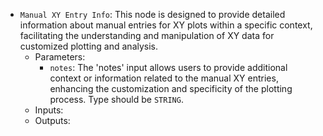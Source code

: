 - `Manual XY Entry Info`: This node is designed to provide detailed information about manual entries for XY plots within a specific context, facilitating the understanding and manipulation of XY data for customized plotting and analysis.
    - Parameters:
        - `notes`: The 'notes' input allows users to provide additional context or information related to the manual XY entries, enhancing the customization and specificity of the plotting process. Type should be `STRING`.
    - Inputs:
    - Outputs:
